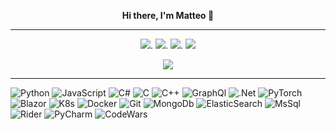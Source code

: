 <p align="center">
  <strong>Hi there, I'm Matteo 👋</strong>
</p>

---

<p align="center">
  <a href="https://linkedin.com/in/matteo-t-10124020"><img src="https://img.shields.io/badge/-Matteo%20Tosato-0077B5?style=flat&logo=Linkedin&logoColor=white"/></a>.
  <a href="https://instagram.com/matteott7"><img src="https://img.shields.io/badge/-@matteott7-E4405F?style=flat&logo=Instagram&logoColor=white"/></a>.
  <a href="https://www.pinterest.com/matteotosato"><img src="https://img.shields.io/badge/-@matteotosato-BD081C?style=flat&logo=Pinterest&logoColor=white"/></a>.
  <a href="https://twitter.com/vishvamitra87"><img src="https://img.shields.io/badge/-@vishvamitra87-0077B5?style=flat&logo=Twitter&logoColor=white"/></a>
  
</p>

<p align="center">
  <a><img src="https://www.codewars.com/users/vishvamitra/badges/small"/></a>
</p>

---

![Python](https://img.shields.io/badge/-Python-05122A?style=flat&logo=python)
![JavaScript](https://img.shields.io/badge/-JavaScript-05122A?style=flat&logo=javascript)
![C#](https://img.shields.io/badge/-C%23-05122A?style=flat&logo=c-sharp)
![C](https://img.shields.io/badge/-C-05122A?style=flat&logo=C&logoColor=A8B9CC)
![C++](https://img.shields.io/badge/-C++-05122A?style=flat&logo=C%2B%2B&logoColor=00599C)
![GraphQl](https://img.shields.io/badge/-GraphQl-05122A?style=flat&logo=graphql)
![.Net](https://img.shields.io/badge/-.NET-05122A?style=flat&logo=.net)
![PyTorch](https://img.shields.io/badge/-PyTorch-05122A?style=flat&logo=pytorch)
![Blazor](https://img.shields.io/badge/-Blazor-05122A?style=flat&logo=blazor)
![K8s](https://img.shields.io/badge/-Kubernetes-05122A?style=flat&logo=kubernetes)
![Docker](https://img.shields.io/badge/-Docker-05122A?style=flat&logo=docker)
![Git](https://img.shields.io/badge/-Git-05122A?style=flat&logo=git)
![MongoDb](https://img.shields.io/badge/-MongoDb-05122A?style=flat&logo=mongodb)
![ElasticSearch](https://img.shields.io/badge/-ElasticSearch-05122A?style=flat&logo=elasticsearch)
![MsSql](https://img.shields.io/badge/-Microsoft%20Sql%20Server-05122A?style=flat&logo=microsoft%20sql%20server)
![Rider](https://img.shields.io/badge/-Rider-05122A?style=flat&logo=rider)
![PyCharm](https://img.shields.io/badge/-PyCharm-05122A?style=flat&logo=pycharm)
![CodeWars](https://img.shields.io/badge/-CodeWars-05122A?style=flat&logo=codewars&logoColor=red)

